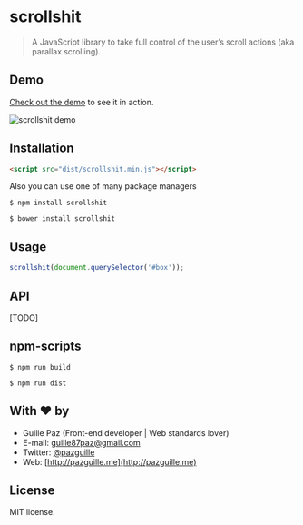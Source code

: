 # scrollshit

> A JavaScript library to take full control of the user’s scroll actions (aka parallax scrolling).

## Demo

[Check out the demo](https://pazguille.github.io/scrollshit/) to see it in action.

<img src="" alt="scrollshit demo">

## Installation

```html
<script src="dist/scrollshit.min.js"></script>
```

Also you can use one of many package managers

    $ npm install scrollshit

    $ bower install scrollshit

## Usage

```js
scrollshit(document.querySelector('#box'));
```

## API
[TODO]

## npm-scripts

```
$ npm run build
```

```
$ npm run dist
```

## With ❤ by

- Guille Paz (Front-end developer | Web standards lover)
- E-mail: [guille87paz@gmail.com](mailto:guille87paz@gmail.com)
- Twitter: [@pazguille](http://twitter.com/pazguille)
- Web: [http://pazguille.me](http://pazguille.me)

## License

MIT license.
